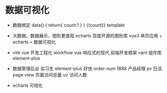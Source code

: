 # 数据可视化
- 数据绑定
    data() {
        return{
            count:1
        }
    }
    {{count}}   template
- 大数据，数据展示，图形更直观 echarts 百度开源的图形库
    vue3 单页应用 + echarts = 数据可视化
- vite vue 开发工程化 workflow
    vue 响应式的现代 前端开发框架
    vant 组件库 element-plus

- 数据管理后台  实习生
    element-plus 好快
    order-num 1888
    产品经理
    pv 日活 page view 页面访问总量
    uv 访问人数

- echarts 可视化
